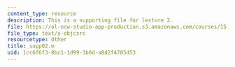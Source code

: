 ```yaml
---
content_type: resource
description: This is a supporting file for lecture 2.
file: https://ol-ocw-studio-app-production.s3.amazonaws.com/courses/15-450-analytics-of-finance-fall-2010/1cc6f6f38bc11d993b6da8d2f4705d53_supp02.m
file_type: text/x-objcsrc
resourcetype: Other
title: supp02.m
uid: 1cc6f6f3-8bc1-1d99-3b6d-a8d2f4705d53
---
```

